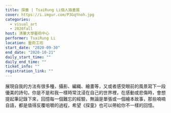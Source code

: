 ```yaml
---
title: 探童 | TsaiRung Li個人插畫展
cover: https://i.imgur.com/P3GqYnoh.jpg
categories:
  - visual_art
  - 2020fall
host: 清華大學藝術中心
performer: TsaiRung Li
location: 藝術工坊
start_date: "2020-09-30"
end_date: "2020-10-21"
daily_start_time: ""
daily_end_time: ""
ticket_info: ""
registration_link: ""
---
```

展現自我的方法有很多種，攝影、編織、繪畫等，又或者感受眼前的風景寫下一段優美的詩句。你是不是和我一樣時常沈浸在自己的世界裡，在感動或悲傷時，會想提起筆記錄下來，回憶每一個難忘的經驗，無論是單張或一個繪本故事，那些喃喃自語，都是值得反覆咀嚼的過程，希望《探童》也可以帶給你不一樣的回憶。
